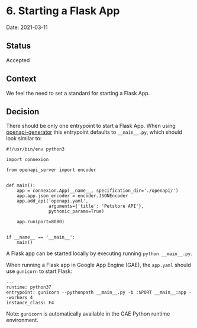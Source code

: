 # 6. Starting a Flask App

Date: 2021-03-11

## Status

Accepted

## Context

We feel the need to set a standard for starting a Flask App.

## Decision

There should be only one entrypoint to start a Flask App. When using [openapi-generator](https://github.com/OpenAPITools/openapi-generator) this entrypoint defaults to `__main__.py`, which should look similar to:

```
#!/usr/bin/env python3

import connexion

from openapi_server import encoder


def main():
    app = connexion.App(__name__, specification_dir='./openapi/')
    app.app.json_encoder = encoder.JSONEncoder
    app.add_api('openapi.yaml',
                arguments={'title': 'Petstore API'},
                pythonic_params=True)

    app.run(port=8080)


if __name__ == '__main__':
    main()
```



A Flask app can be started locally by executing running `python __main__.py`.

When running a Flask app in Google App Engine (GAE), the `app.yaml` should use `gunicorn` to start Flask:

```
---
runtime: python37
entrypoint: gunicorn --pythonpath __main__.py -b :$PORT __main__:app --workers 4
instance_class: F4
```

Note: `gunicorn` is automatically available in the GAE Python runtime environment.
